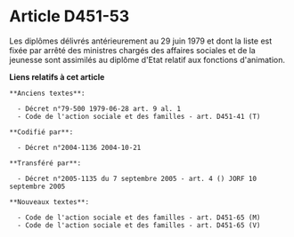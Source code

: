 # Article D451-53

Les diplômes délivrés antérieurement au 29 juin 1979 et dont la liste est fixée par arrêté des ministres chargés des affaires
sociales et de la jeunesse sont assimilés au diplôme d'Etat relatif aux fonctions d'animation.

**Liens relatifs à cet article**

	**Anciens textes**:

	  - Décret n°79-500 1979-06-28 art. 9 al. 1
	  - Code de l'action sociale et des familles - art. D451-41 (T)

	**Codifié par**:

	  - Décret n°2004-1136 2004-10-21

	**Transféré par**:

	  - Décret n°2005-1135 du 7 septembre 2005 - art. 4 () JORF 10 septembre 2005

	**Nouveaux textes**:

	  - Code de l'action sociale et des familles - art. D451-65 (M)
	  - Code de l'action sociale et des familles - art. D451-65 (V)

